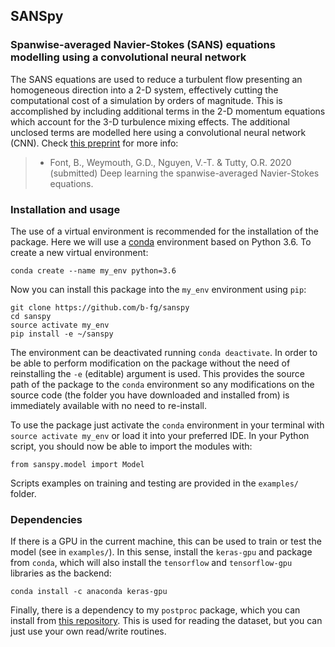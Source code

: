 
## **SANSpy**  
### Spanwise-averaged Navier-Stokes (SANS) equations modelling using a convolutional neural network

The SANS equations are used to reduce a turbulent flow presenting an homogeneous direction into a 2-D system, effectively cutting the computational cost of a simulation by orders of magnitude.
This is accomplished by including additional terms in the 2-D momentum equations which account for the 3-D turbulence mixing effects.
The additional unclosed terms are modelled here using a convolutional neural network (CNN).
Check [this preprint](https://arxiv.org/abs/2008.07528) for more info:

> * Font, B., Weymouth, G.D., Nguyen, V.-T. & Tutty, O.R. 2020 (submitted) Deep learning the spanwise-averaged Navier-Stokes equations.

### Installation and usage

The use of a virtual environment is recommended for the installation of the package. Here we will use a [conda](https://docs.conda.io/projects/conda/en/latest/user-guide/install/linux.html) environment based on Python 3.6. To create a new virtual environment: 
```
conda create --name my_env python=3.6
```
Now you can install this package into the `my_env` environment using `pip`:
```
git clone https://github.com/b-fg/sanspy
cd sanspy
source activate my_env
pip install -e ~/sanspy
```
The environment can be deactivated running `conda deactivate`. In order to be able to perform modification on the package without the need of reinstalling the `-e` (editable) argument is used. This provides the source path of the package to the `conda` environment so any modifications on the source code (the folder you have downloaded and installed from) is immediately available with no need to re-install.

To use the package just activate the `conda` environment in your terminal with `source activate my_env` or load it into your preferred IDE. In your Python script, you should now be able to import the modules with:

	from sanspy.model import Model
	
Scripts examples on training and testing are provided in the `examples/` folder.

	
### Dependencies
If there is a GPU in the current machine, this can be used to train or test the model (see in `examples/`).
In this sense, install the `keras-gpu` and package from `conda`, which will also install the `tensorflow` and `tensorflow-gpu` libraries as the backend:
```
conda install -c anaconda keras-gpu 
```

Finally, there is a dependency to my `postproc` package, which you can install from [this repository](https://github.com/b-fg/postproc).
This is used for reading the dataset, but you can just use your own read/write routines.

